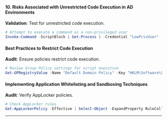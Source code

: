 #### **10. Risks Associated with Unrestricted Code Execution in AD Environments**
**Validation**: Test for unrestricted code execution.
```powershell
# Attempt to execute a command as a non-privileged user
Invoke-Command -ScriptBlock { Get-Process } -Credential "LowPrivUser"
```

#### **Best Practices to Restrict Code Execution**

**Audit**: Ensure policies restrict code execution.
```powershell
# Review Group Policy settings for script execution
Get-GPRegistryValue -Name "Default Domain Policy" -Key "HKLM\Software\Policies\Microsoft\Windows\Script" -ValueName "ScriptBlockLogging"
```

#### **Implementing Application Whitelisting and Sandboxing Techniques**

**Audit**: Verify AppLocker policies.
```powershell
# Check AppLocker rules
Get-AppLockerPolicy -Effective | Select-Object -ExpandProperty RuleCollections
```

---

